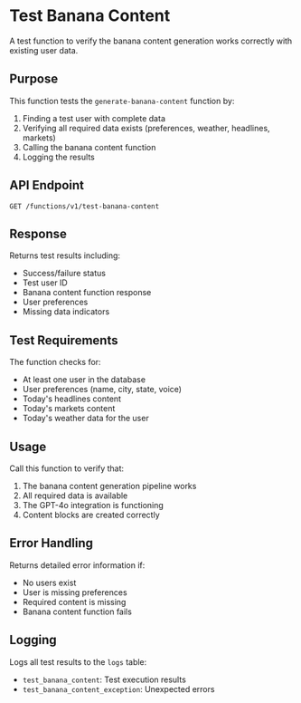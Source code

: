 # Test Banana Content

A test function to verify the banana content generation works correctly with existing user data.

## Purpose

This function tests the `generate-banana-content` function by:
1. Finding a test user with complete data
2. Verifying all required data exists (preferences, weather, headlines, markets)
3. Calling the banana content function
4. Logging the results

## API Endpoint

```
GET /functions/v1/test-banana-content
```

## Response

Returns test results including:
- Success/failure status
- Test user ID
- Banana content function response
- User preferences
- Missing data indicators

## Test Requirements

The function checks for:
- At least one user in the database
- User preferences (name, city, state, voice)
- Today's headlines content
- Today's markets content  
- Today's weather data for the user

## Usage

Call this function to verify that:
1. The banana content generation pipeline works
2. All required data is available
3. The GPT-4o integration is functioning
4. Content blocks are created correctly

## Error Handling

Returns detailed error information if:
- No users exist
- User is missing preferences
- Required content is missing
- Banana content function fails

## Logging

Logs all test results to the `logs` table:
- `test_banana_content`: Test execution results
- `test_banana_content_exception`: Unexpected errors 